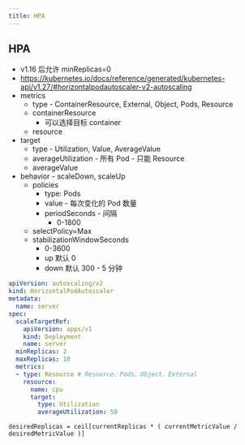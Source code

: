 ```yaml
---
title: HPA
---
```


## HPA

- v1.16 后允许 minReplicas=0
- https://kubernetes.io/docs/reference/generated/kubernetes-api/v1.27/#horizontalpodautoscaler-v2-autoscaling
- metrics
  - type - ContainerResource, External, Object, Pods, Resource
  - containerResource
    - 可以选择目标 container
  - resource
- target
  - type - Utilization, Value, AverageValue
  - averageUtilization - 所有 Pod - 只能 Resource
  - averageValue
- behavior - scaleDown, scaleUp
  - policies
    - type: Pods
    - value - 每次变化的 Pod 数量
    - periodSeconds - 间隔
      - 0-1800
  - selectPolicy=Max
  - stabilizationWindowSeconds
    - 0-3600
    - up 默认 0
    - down 默认 300 - 5 分钟

```yaml
apiVersion: autoscaling/v2
kind: HorizontalPodAutoscaler
metadata:
  name: server
spec:
  scaleTargetRef:
    apiVersion: apps/v1
    kind: Deployment
    name: server
  minReplicas: 2
  maxReplicas: 10
  metrics:
  - type: Resource # Resource、Pods、Object、External
    resource:
      name: cpu
      target:
        type: Utilization
        averageUtilization: 50
```

```
desiredReplicas = ceil[currentReplicas * ( currentMetricValue / desiredMetricValue )]
```
